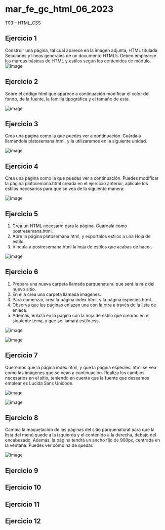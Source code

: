 # mar_fe_gc_html_06_2023
T03 – HTML_CSS

## Ejercicio 1
Construir una página, tal cual aparece en la imagen adjunta, HTML titulada: Secciones y líneas generales de un documento HTML5. Deben emplearse las marcas básicas de HTML y estilos según los contenidos de módulo.
![image](https://github.com/GCMrybakin/mar_fe_gc_html_06_2023/assets/135844963/ce5cec4e-86a8-4a10-9f55-a2270192f605)
## Ejercicio 2
Sobre el código html que aparece a continuación modificar el color del fondo, de la fuente, la familia tipográfica y el tamaño de esta.

![image](https://github.com/GCMrybakin/mar_fe_gc_html_06_2023/assets/135844963/7165bfa9-399a-49c9-93fc-555223366bef)

## Ejercicio 3
Crea una página como la que puedes ver a continuación. Guárdala llamándola platosemana.html, y la utilizaremos en la siguiente unidad.

![image](https://github.com/GCMrybakin/mar_fe_gc_html_06_2023/assets/135844963/489af3bf-2932-4e3e-8d8a-ba9e7bde7a87)

## Ejercicio 4
Crea una página como la que puedes ver a continuación. Puedes modificar la página platosemana.html creada en el ejercicio anterior, aplícale los estilos necesarios para que se vea de la siguiente manera:

![image](https://github.com/GCMrybakin/mar_fe_gc_html_06_2023/assets/135844963/e67c1741-d525-445d-af66-a080e9c41fae)

## Ejercicio 5
1. Crea un HTML necesario para la página. Guárdala como postresemana.html.
2. Abre la página platosemana.html, y exportalos estilos a una Hoja de estilo.
3. Vincula a postresemana.html la hoja de estilos que acabas de hacer.

![image](https://github.com/GCMrybakin/mar_fe_gc_html_06_2023/assets/135844963/b2bf9f83-fff6-4d49-b27e-b63f5a7f189c)

## Ejercicio 6
1. Prepara una nueva carpeta llamada parquenatural que será la raiz del nuevo sitio.
2. En ella crea una carpeta llamada imagenes.
3. Para comenzar, crea la página index.html, y la página especies.html.
4. Observa que las páginas enlazan una con la otra a través de la lista de enlace.
5. Además, enlaza en la página con la hoja de estilo que crearás en el siguiente tema, y que se llamará estilo.css.

![image](https://github.com/GCMrybakin/mar_fe_gc_html_06_2023/assets/135844963/ee63387a-0f2f-4b06-885d-0555300d4a9c)

![image](https://github.com/GCMrybakin/mar_fe_gc_html_06_2023/assets/135844963/ae7f807b-c80f-4b73-9aae-d3a44726b440)


## Ejercicio 7

Queremos que la página index.html, y que la página especies. html se vea como las imágenes que se vean a continuación.
Realiza los cambios necesarios en el sitio, teniendo en cuenta que la fuente que deseamos emplear es Lucida Sans Unicode.

![image](https://github.com/GCMrybakin/mar_fe_gc_html_06_2023/assets/135844963/1a7ec6b6-47fe-4925-8db7-d442b033b19f)

![image](https://github.com/GCMrybakin/mar_fe_gc_html_06_2023/assets/135844963/d83a3c29-dbb9-4d39-b3b8-5f3e4efa6186)

## Ejercicio 8
Cambia la maquetación de las páginas del sitio parquenatural para que la lista del menú quede a la izquierda y el contenido a la derecha, debajo del encabezado. Además, la página tendrá un ancho fijo de 900px, centrada en la ventana. Puedes ver cómo ha de quedar.

![image](https://github.com/GCMrybakin/mar_fe_gc_html_06_2023/assets/135844963/9323146f-0652-4048-a6c6-8a439e07cff4)


## Ejercicio 9

## Ejercicio 10

## Ejercicio 11

## Ejercicio 12

